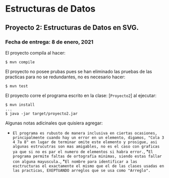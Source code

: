 Estructuras de Datos
====================

Proyecto 2: Estructuras de Datos en SVG.
------------------------------

### Fecha de entrega: 8 de enero, 2021

El proyecto compila al hacer:

```
$ mvn compile
```

El proyecto no posee prubas pues se han eliminado las pruebas de las practicas para no se redundantes, no es necesario hacer:

```
$ mvn test
```

El proyecto corre el programa escrito en la clase:
[`Proyecto2`]
al ejecutar:

```
$ mvn install
...
$ java -jar target/proyecto2.jar
```

Algunas notas adicinales que quisiera agregar:

* `El programa es rubusto de manera inclusiva en ciertas ocasiones, 
principalmente cuando hay un error en un elemento, digamos, "Cola 3 4 7a 8"
en lugar de terminar omite este elemento y prosigue, asi algunas estrucutras
son mas amigables, no es el caso con graficas ya que si no es par el numero de
elementos si habra error.`,
*`El programa permite faltas de ortografia minimas, siendo estas fallar con alguna
mayuscula.`,
*`El nombre para identificar a las esctructuras el exactamente el mismo que el de las
clases usadas en las practicas, EXEPTUANDO arreglos que se usa como "Arreglo".`

